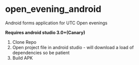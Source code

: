# open_evening_android
Android forms application for UTC Open evenings

**Requires android studio 3.0+(Canary)**
1. Clone Repo
2. Open project file in android studio - will download a load of dependencies so be patient
3. Build APK
